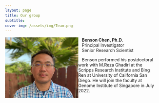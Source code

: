 ```yaml
---
layout: page
title: Our group
subtitle: 
cover-img: /assets/img/Team.png
---
```


<img alt="Benson Chen, PhD" align="left" src="/assets/img/Benson3.png" width="240" height="200"/>
&nbsp;&nbsp;&nbsp;<b>Benson Chen, Ph.D.</b><br>
&nbsp;&nbsp;&nbsp;Principal Investigator<br>
&nbsp;&nbsp;&nbsp;Senior Research Scientist<br>

&nbsp;&nbsp;&nbsp;Benson performed his postdoctoral work with M.Reza Ghadiri at the Scripps Research Institute and Bing Ren at University of California San Diego. He will join the faculty at Genome Institute of Singapore in July 2022.<br>
<br><br><br>

